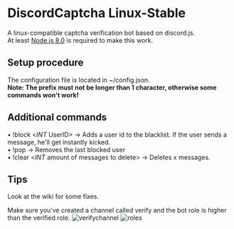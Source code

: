 # DiscordCaptcha Linux-Stable
A linux-compatible captcha verification bot based on discord.js. <br/>
At least <a href="https://nodejs.org/en/download/package-manager/">Node.js 8.0</a> is required to make this work. 


## Setup procedure
The configuration file is located in ~/config.json.  <br />
**Note: The prefix must not be longer than 1 character, otherwise some commands won't work!** <br />

## Additional commands
• !block &lt;<i>INT</i> UserID&gt; → Adds a user id to the blacklist. If the user sends a message, he'll get instantly kicked. <br />
• !pop → Removes the last blocked user <br />
• !clear &lt;<i>INT</i> amount of messages to delete&gt; → Deletes x messages.

## Tips

Look at the wiki for some fixes.

Make sure you've created a channel called verify and the bot role is higher than the verified role.
![verifychannel](https://i.imgur.com/Ws9HJql.png)
![roles](https://i.imgur.com/R7ugoYO.png)
